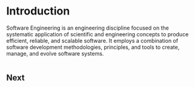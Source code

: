 # Introduction

Software Engineering is an engineering discipline focused on the systematic application of scientific and engineering concepts to produce efficient, reliable, and scalable software. It employs a combination of software development methodologies, principles, and tools to create, manage, and evolve software systems.

```{slide} https://docs.google.com/presentation/d/19JCdIeqkz1Q4SnS0luicq5Dbj7vR2tYnoc4k3oDOum0

```

## Next

```{tableofcontents}

```
